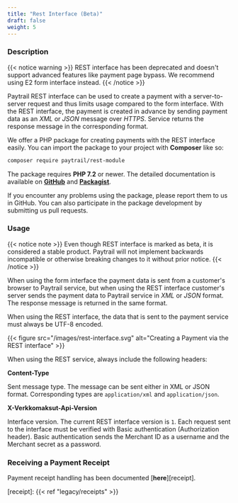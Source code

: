 ```yaml
---
title: "Rest Interface (Beta)"
draft: false
weight: 5
---
```


### Description

{{< notice warning >}}
REST interface has been deprecated and doesn't support advanced features like payment page bypass. We recommend using E2 form interface instead.
{{< /notice >}}

Paytrail REST interface can be used to create a payment with a server-to-server request and thus limits usage compared to the form interface. With the REST interface, the payment is created in advance by sending payment data as an _XML_ or _JSON_ message over _HTTPS_. Service returns the response message in the corresponding format.

We offer a PHP package for creating payments with the REST interface easily. You can import the package to your project with **Composer** like so:

```sh
composer require paytrail/rest-module
```

The package requires **PHP 7.2** or newer. The detailed documentation is available on [**GitHub**][rest-gh] and [**Packagist**][rest-packagist].

If you encounter any problems using the package, please report them to us in GitHub. You can also participate in the package development by submitting us pull requests.

### Usage

{{< notice note >}}
Even though REST interface is marked as beta, it is considered a stable product. Paytrail will not implement backwards incompatible or otherwise breaking changes to it without prior notice.
{{< /notice >}}

When using the form interface the payment data is sent from a customer's browser to Paytrail service, but when using the REST interface customer's server sends the payment data to Paytrail service in _XML_ or _JSON_ format. The response message is returned in the same format.

When using the REST interface, the data that is sent to the payment service must always be UTF-8 encoded.

{{< figure src="/images/rest-interface.svg" alt="Creating a Payment via the REST interface" >}}

When using the REST service, always include the following headers:

**Content-Type**

Sent message type. The message can be sent either in XML or JSON format. Corresponding types are `application/xml` and `application/json`.

**X-Verkkomaksut-Api-Version**

Interface version. The current REST interface version is `1`. Each request sent to the interface must be verified with Basic authentication (Authorization header). Basic authentication sends the Merchant ID as a username and the Merchant secret as a password.

### Receiving a Payment Receipt

Payment receipt handling has been documented [**here**][receipt].

[receipt]: {{< ref "legacy/receipts" >}}

[rest-gh]: https://github.com/paytrail/rest-module
[rest-packagist]: https://packagist.org/packages/paytrail/rest-module

